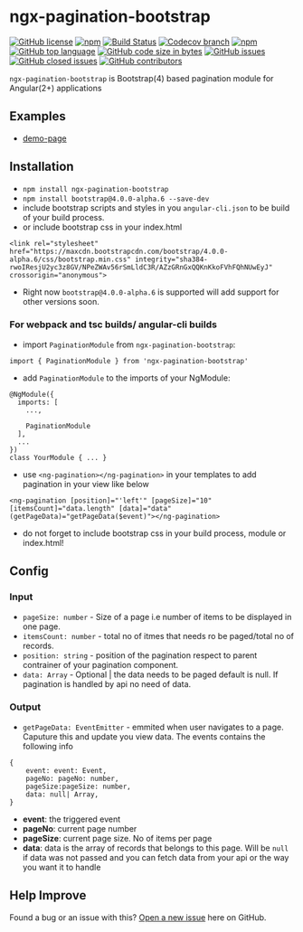 # ngx-pagination-bootstrap

[![GitHub license](https://img.shields.io/github/license/manishjanky/ngx-pagination-bootstrap.svg)](https://github.com/me-and/mdf/blob/master/LICENSE)
[![npm](https://img.shields.io/npm/v/ngx-pagination-bootstrap.svg)]()
[![Build Status](https://travis-ci.org/manishjanky/ngx-pagination-bootstrap.svg?branch=master)](https://travis-ci.org/manishjanky/ngx-pagination-bootstrap)
[![Codecov branch](https://codecov.io/gh/manishjanky/ngx-pagination-bootstrap/branch/master/graphs/badge.svg)]()
[![npm](https://img.shields.io/npm/dt/ngx-pagination-bootstrap.svg)]()
[![GitHub top language](https://img.shields.io/github/languages/top/manishjanky/ngx-pagination-bootstrap.svg)]()
[![GitHub code size in bytes](https://img.shields.io/github/languages/code-size/manishjanky/ngx-pagination-bootstrap.svg)]()
[![GitHub issues](https://img.shields.io/github/issues/manishjanky/ngx-pagination-bootstrap.svg)]()
[![GitHub closed issues](https://img.shields.io/github/issues-closed/manishjanky/ngx-pagination-bootstrap.svg)]()
[![GitHub contributors](https://img.shields.io/github/contributors/manishjanky/ngx-pagination-bootstrap.svg)]()

`ngx-pagination-bootstrap` is Bootstrap(4) based pagination module for Angular(2+) applications

## Examples

* [demo-page](https://manishjanky.github.io/ngx-pagination-bootstrap-demo/)

## Installation

* `npm install ngx-pagination-bootstrap`
* `npm install bootstrap@4.0.0-alpha.6 --save-dev`
* include bootstrap scripts and styles in you `angular-cli.json` to be build of your build process.
* or include bootstrap css in your index.html 

`````
<link rel="stylesheet" href="https://maxcdn.bootstrapcdn.com/bootstrap/4.0.0-alpha.6/css/bootstrap.min.css" integrity="sha384-rwoIResjU2yc3z8GV/NPeZWAv56rSmLldC3R/AZzGRnGxQQKnKkoFVhFQhNUwEyJ" crossorigin="anonymous">
`````
* Right now `bootstrap@4.0.0-alpha.6` is supported will add support for other versions soon.

### For webpack and tsc builds/ angular-cli builds

* import `PaginationModule` from `ngx-pagination-bootstrap`:

```
import { PaginationModule } from 'ngx-pagination-bootstrap'
```

* add `PaginationModule` to the imports of your NgModule:

```
@NgModule({
  imports: [
    ...,

    PaginationModule
  ],
  ...
})
class YourModule { ... }
```

* use `<ng-pagination></ng-pagination>` in your templates to add pagination in your view like below

```
<ng-pagination [position]="'left'" [pageSize]="10" [itemsCount]="data.length" [data]="data" (getPageData)="getPageData($event)"></ng-pagination>
```

* do not forget to include bootstrap css in your build process, module or index.html!

## Config

### Input

* `pageSize: number` - Size of a page i.e number of items to be displayed in one page.
* `itemsCount: number` - total no of itmes that needs ro be paged/total no of records.
* `position: string` - position of the pagination respect to parent contrainer of your pagination component.
* `data: Array` - Optional | the data needs to be paged default is null. If pagination is handled by api no need of data.

### Output

* `getPageData: EventEmitter` - emmited when user navigates to a page. Caputure this and update you view data. The events contains the following info

```
{
    event: event: Event,
    pageNo: pageNo: number,
    pageSize:pageSize: number,
    data: null| Array,
}
```
- **event**: the triggered event
- **pageNo**: current page number
- **pageSize**: current page size. No of items per page
- **data**: data is the array of records that belongs to this page. Will be `null` if data was not passed and you can fetch data from your api or the way you want it to handle

## Help Improve

Found a bug or an issue with this? [Open a new issue](https://github.com/manishjanky/ngx-pagination-bootstrap/issues) here on GitHub.
